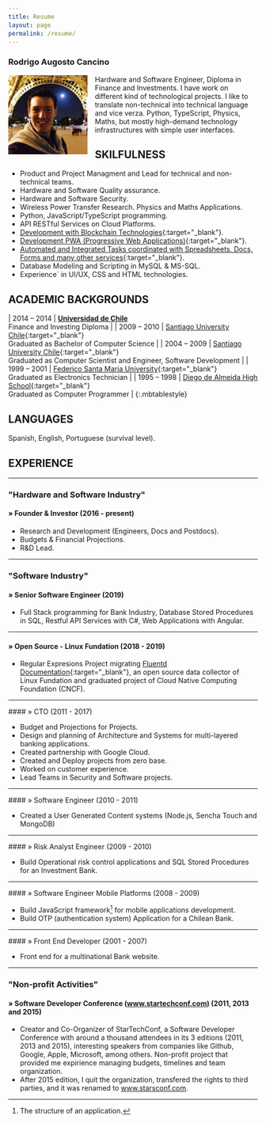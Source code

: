 ```yaml
---
title: Resume
layout: page
permalink: /resume/
---
```


### Rodrigo Augosto Cancino

<!--a href="/assets/resume-rodrigo-augosto-en.pdf" style="float: right;" target="_blank"><img src="/assets/download-pdf-file-button.gif">English PDF</a>

<a href="/assets/resume-rodrigo-augosto-es.pdf" style="float: right; margin-right: 10px;" target="_blank"><img src="/assets/download-pdf-file-button.gif">Español PDF</a-->
<div style="clear: both;">
</div>
<img src="/assets/coto.jpg" width="160" height="160" style="float: left; margin-right: 15px;"/> Hardware and Software Engineer, Diploma in Finance and Investments. I have work on different kind of technological projects. I like to translate non-technical into technical language and vice verza.
Python, TypeScript, Physics, Maths, but mostly high-demand technology infrastructures with simple user interfaces.

## SKILFULNESS

- Product and Project Managment and Lead for technical and non-technical teams.
- Hardware and Software Quality assurance.
- Hardware and Software Security.
- Wireless Power Transfer Research. Physics and Maths Applications.
- Python, JavaScript/TypeScript programming.
- API RESTful Services on Cloud Platforms.
- [Development with Blockchain Technologies](http://bit.ly/cryptocurrency_programming){:target="_blank"}.
- [Development PWA (Progressive Web Applications)](http://bit.ly/mob_apps_programming){:target="_blank"}.
- [Automated and Integrated Tasks coordinated with Spreadsheets, Docs, Forms and many other services][quora_s]{:target="_blank"}.
- Database Modeling and Scripting in MySQL & MS-SQL.
- Experience` in UI/UX, CSS and HTML technologies.

## ACADEMIC BACKGROUNDS

| 2014 – 2014 | **[Universidad de Chile][fen]**  <br> Finance and Investing Diploma |
| 2009 – 2010 | [Santiago University Chile][usach]{:target="_blank"} <br> Graduated as Bachelor of Computer Science |
| 2004 – 2009 | [Santiago University Chile][usach]{:target="_blank"} <br> Graduated as Computer Scientist and Engineer, Software Development |
| 1999 – 2001 | [Federico Santa Maria University][usm]{:target="_blank"} <br> Graduated as Electronics Technician |
| 1995 – 1998 | [Diego de Almeida High School][lda]{:target="_blank"} <br> Graduated as Computer Programmer |
{:.mbtablestyle}

## LANGUAGES

Spanish, English, Portuguese (survival level).

## EXPERIENCE

<hr>

### "Hardware and Software Industry"

#### » Founder & Investor (2016 - present)

- Research and Development (Engineers, Docs and Postdocs).
- Budgets & Financial Projections.
- R&D Lead.

<hr>

### "Software Industry"

#### » Senior Software Engineer  (2019)

- Full Stack programming for Bank Industry, Database Stored Procedures in SQL, Restful API Services with C#, Web Applications with Angular.

<hr>

#### » Open Source - Linux Fundation (2018 - 2019)

- Regular Expresions Project migrating [Fluentd Documentation][fluentd]{:target="_blank"}, an open source data collector of Linux Fundation and graduated project of Cloud Native Computing Foundation (CNCF).

<hr>
#### » CTO (2011 - 2017)

- Budget and Projections for Projects.
- Design and planning of Architecture and Systems for multi-layered banking applications.
- Created partnership with Google Cloud.
- Created and Deploy projects from zero base.
- Worked on customer experience.
- Lead Teams in Security and Software projects.

<hr>
#### » Software Engineer (2010 - 2011)

- Created a User Generated Content systems (Node.js, Sencha Touch and MongoDB)

<hr>
#### » Risk Analyst Engineer (2009 - 2010)

- Build Operational risk control applications and SQL Stored Procedures for an Investment Bank.

<hr>
#### » Software Engineer Mobile Platforms (2008 - 2009)

- Build JavaScript framework[^framework] for mobile applications development.
- Build OTP (authentication system) Application for a Chilean Bank.

<hr>
#### » Front End Developer (2001 - 2007)

- Front end for a multinational Bank website.

<hr>

### "Non-profit Activities"

#### » Software Developer Conference (www.startechconf.com) (2011, 2013 and 2015)

- Creator and Co-Organizer of StarTechConf, a Software Developer Conference with around a thousand attendees in its 3 editions (2011, 2013 and 2015), interesting speakers from companies like Github, Google, Apple, Microsoft, among others. Non-profit project that provided me expirience managing budgets, timelines and team organization.
- After 2015 edition, I quit the organization, transfered the rights to third parties, and it was renamed to www.starsconf.com.

[^framework]: The structure of an application.

[usach]: http://www.usach.cl
[usm]: http://www.utfsm.cl
[fen]: http://www.fen.uchile.cl
[t_coto]: https://www.twitter.com/coto
[g_coto]: https://www.github.com/coto
[quora_s]: https://www.quora.com/What-is-the-coolest-thing-you-have-ever-created-alone-as-a-programmer/answer/Coto-Augosto
[quora]: https://www.quora.com/Coto-Augosto
[lda]: http://fees.cl/lda/
[fluentd]: https://docs.fluentd.org/
